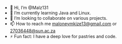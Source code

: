 - 👋 Hi, I’m @Malz131
- 🌱 I’m currently learning Java and Linux.
- 💞️ I’m looking to collaborate on various projects.
- 📫 How to reach me maloneymkize13@gmail.com or 27036448@sun.ac.za
- ⚡ Fun fact: I have a deep love for pastries and code.

<!---
Malz131/Malz131 is a ✨ special ✨ repository because its `README.md` (this file) appears on your GitHub profile.
You can click the Preview link to take a look at your changes.
--->
